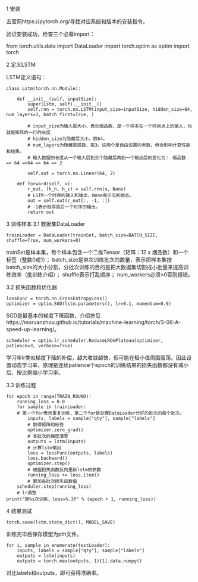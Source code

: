 1 安装

去官网https://pytorch.org/寻找对应系统和版本的安装指令。

验证安装成功，检查三个必备import：

from torch.utils.data import DataLoader
import torch.optim as optim
import torch


2 定义LSTM

LSTM定义语句：

    class Lstm(torch.nn.Module):

        def __init__(self, inputSize):
            super(Lstm, self).__init__()
            self.rnn = torch.nn.LSTM(input_size=inputSize, hidden_size=64, num_layers=3, batch_first=True, )
            
            # input_size为输入层大小，表示烟品数，是一个样本在一个时间点上的输入，也就是矩阵的一行的长度
            # hidden_size为隐藏层大小，取64。
            # num_layers为隐藏层层数，取3。这两个是自由设置的参数，但会影响计算性能和结果。
            # 输入数据的长度从一个输入层到三个隐藏层再到一个输出层的变化为： 烟品数 => 64 =>64 => 64 => 2
            
            self.out = torch.nn.Linear(64, 2)

        def forward(self, x):
            r_out, (h_n, h_c) = self.rnn(x, None)
            # LSTM一个时序的输入和输出，None表示无初始态。
            out = self.out(r_out[:, -1, :])
            # -1表示取得最后一个时序的输出。
            return out


3 训练样本
3.1 数据集DataLoader

	trainLoader = DataLoader(trainSet, batch_size=BATCH_SIZE, shuffle=True, num_workers=0)

trainSet是样本集，每个样本包含一个二维Tensor（矩阵：12 x 烟品数）和一个标签（整数0或1）；
batch_size是单次训练批次的数量，表示把样本集按batch_size的大小分割，分批次训练的目的是把大数据集切割成小批量来提高训练效率（批训练介绍）；
shuffle表示打乱顺序；
num_workers必须=0否则报错。

3.2 损失函数和优化器

    lossFunc = torch.nn.CrossEntropyLoss()
    optimizer = optim.SGD(lstm.parameters(), lr=0.1, momentum=0.9)
SGD是最基本的梯度下降函数，介绍参见https://morvanzhou.github.io/tutorials/machine-learning/torch/3-06-A-speed-up-learning/。

    scheduler = optim.lr_scheduler.ReduceLROnPlateau(optimizer, patience=3, verbose=True)
        
学习率lr类似梯度下降的补偿，越大收敛越快，但可能在极小值周围震荡。因此设置动态学习率，原理是连续patience个epoch的训练结果的损失函数都没有减小后，按比例缩小学习率。

3.3 训练过程

    for epoch in range(TRAIN_ROUND):
        running_loss = 0.0
        for sample in trainLoader:
        # 第一个for表示重复训练，第二个for是处理DataLoader分好的批次的每个批次。
            inputs, labels = sample["qty"], sample["labels"]
            # 取得矩阵和标签
            optimizer.zero_grad()
            # 本批次的梯度清零
            outputs = lstm(inputs)
            # 计算lstm输出
            loss = lossFunc(outputs, labels)
            loss.backward()
            optimizer.step()
            # 根据损失函数反向更新lstm的参数
            running_loss += loss.item()
            # 累加各批次损失函数值
        scheduler.step(running_loss)
        # lr调整
    print("第%s次训练，loss=%.3f" % (epoch + 1, running_loss))


4 结果测试

    torch.save(lstm.state_dict(), MODEL_SAVE)

训练完毕后保存模型为pth文件。

    for i, sample in enumerate(testLoader):
        inputs, labels = sample["qty"], sample["labels"]
        outputs = lstm(inputs)
        outputs = torch.max(outputs, 1)[1].data.numpy()

对比labels和outputs，即可获得准确率。
